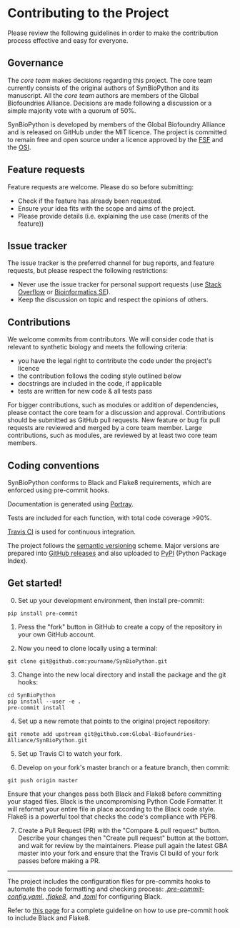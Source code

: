 # Contributing to the Project

Please review the following guidelines in order to make the contribution process effective and easy for everyone. 


## Governance

The *core team* makes decisions regarding this project. The core team currently consists of the original authors of SynBioPython and its manuscript. All the *core team* authors are members of the Global Biofoundries Alliance. Decisions are made following a discussion or a simple majority vote with a quorum of 50%.

SynBioPython is developed by members of the Global Biofoundry Alliance and is released on GitHub under the MIT licence. The project is committed to remain free and open source under a licence approved by the [FSF](https://www.fsf.org) and the [OSI](https://opensource.org).


## Feature requests

Feature requests are welcome. Please do so before submitting:
* Check if the feature has already been requested.
* Ensure your idea fits with the scope and aims of the project.
* Please provide details (i.e. explaining the use case (merits of the feature))


## Issue tracker

The issue tracker is the preferred channel for bug reports, and feature requests, but please respect the following restrictions:
* Never use the issue tracker for personal support requests (use [Stack Overflow](https://stackoverflow.com) or [Bioinformatics SE](https://bioinformatics.stackexchange.com)).
* Keep the discussion on topic and respect the opinions of others.


## Contributions

We welcome commits from contributors. We will consider code that is relevant to synthetic biology and meets the following criteria:
* you have the legal right to contribute the code under the project's licence
* the contribution follows the coding style outlined below
* docstrings are included in the code, if applicable
* tests are written for new code & all tests pass

For bigger contributions, such as modules or addition of dependencies, please contact the core team for a discussion and approval. Contributions should be submitted as GitHub pull requests. New feature or bug fix pull requests are reviewed and merged by a core team member. Large contributions, such as modules, are reviewed by at least two core team members.


## Coding conventions

SynBioPython conforms to Black and Flake8 requirements, which are enforced using pre-commit hooks.

Documentation is generated using [Portray](https://github.com/timothycrosley/portray).

Tests are included for each function, with total code coverage >90%.

[Travis CI](https://travis-ci.org/github/Global-Biofoundries-Alliance/SynBioPython) is used for continuous integration.

The project follows the [semantic versioning](https://semver.org) scheme. Major versions are prepared into [GitHub releases](https://github.com/Global-Biofoundries-Alliance/SynBioPython/releases) and also uploaded to [PyPI](https://pypi.org/project/synbiopython/) (Python Package Index).


## Get started!
0. Set up your development environment, then install pre-commit:
```
pip install pre-commit
```

1. Press the "fork" button in GitHub to create a copy of the repository in your own GitHub account.

2. Now you need to clone locally using a terminal:
```
git clone git@github.com:yourname/SynBioPython.git
```
3. Change into the new local directory and install the package and the git hooks:
```
cd SynBioPython
pip install --user -e .
pre-commit install
```
4. Set up a new remote that points to the original project repository:
```
git remote add upstream git@github.com:Global-Biofoundries-Alliance/SynBioPython.git
```
5. Set up Travis CI to watch your fork.

6. Develop on your fork's master branch or a feature branch, then commit:
```
git push origin master
```
Ensure that your changes pass both Black and Flake8 before committing your staged files. Black is the uncompromising Python Code Formatter. It will reformat your entire file in place according to the Black code style. Flake8 is a powerful tool that checks the code's compliance with PEP8.

7. Create a Pull Request (PR) with the "Compare & pull request" button. Describe your changes then "Create pull request" button at the bottom. and wait for review by the maintainers. Please pull again the latest GBA master into your fork and ensure that the Travis CI build of your fork passes before making a PR.

---

The project includes the configuration files for pre-commits hooks to automate the code formatting and checking process: _[.pre-commit-config.yaml](https://github.com/Global-Biofoundries-Alliance/SynBioPython/blob/master/.pre-commit-config.yaml)_, _[.flake8](https://github.com/Global-Biofoundries-Alliance/SynBioPython/blob/master/.flake8)_, and _[.toml](https://github.com/Global-Biofoundries-Alliance/SynBioPython/blob/master/.toml)_ for configuring Black.

Refer to [this page](https://ljvmiranda921.github.io/notebook/2018/06/21/precommits-using-black-and-flake8/) for a complete guideline on how to use pre-commit hook to include Black and Flake8.
